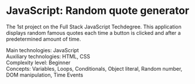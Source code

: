 # JavaScript: Random quote generator
 The 1st project on the Full Stack JavaScript Techdegree.
 This application displays random famous quotes each time a button is clicked and after a predetermined amount of time.

 Main technologies: JavaScript<br>
 Auxiliary technologies: HTML, CSS<br>
 Complexity level: Beginner<br>
 Concepts: Variables, Loops, Conditionals, Object literal, Random number, DOM manipulation, Time Events<br>
